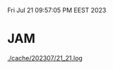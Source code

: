 Fri Jul 21 09:57:05 PM EEST 2023
# JAM
<a href='./cache/202307/21_21.log'>./cache/202307/21_21.log</a>
